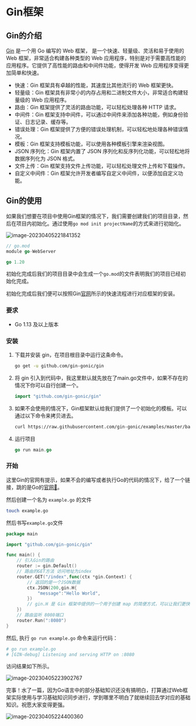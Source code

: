 # Gin框架

## Gin的介绍

[Gin](https://gin-gonic.com/zh-cn/docs/quickstart/) 是一个用 Go 编写的 Web 框架， 是一个快速、轻量级、灵活和易于使用的 Web 框架，非常适合构建各种类型的 Web 应用程序，特别是对于需要高性能的应用程序。它提供了高性能的路由和中间件功能，使得开发 Web 应用程序变得更加简单和快速。

- 快速：Gin 框架具有卓越的性能，其速度比其他流行的 Web 框架更快。
- 轻量级：Gin 框架具有非常小的内存占用和二进制文件大小，非常适合构建轻量级的 Web 应用程序。
- 路由：Gin 框架提供了灵活的路由功能，可以轻松处理各种 HTTP 请求。
- 中间件：Gin 框架支持中间件，可以通过中间件来添加各种功能，例如身份验证、日志记录、缓存等。
- 错误处理：Gin 框架提供了方便的错误处理机制，可以轻松地处理各种错误情况。
- 模板：Gin 框架支持模板功能，可以使用各种模板引擎来渲染视图。
- JSON 序列化：Gin 框架内置了 JSON 序列化和反序列化功能，可以轻松地将数据序列化为 JSON 格式。
- 文件上传：Gin 框架支持文件上传功能，可以轻松处理文件上传和下载操作。
- 自定义中间件：Gin 框架允许开发者编写自定义中间件，以便添加自定义功能。

## Gin的使用

如果我们想要在项目中使用Gin框架的情况下，我们需要创建我们的项目目录，然后在项目内初始化。通过使用`go mod init projectName`的方式来进行初始化。

![image-20230405221841352](https://oss.oh-undefined.com/image-20230405221841352.png)

```go
// go.mod
module go-WebServer

go 1.20
```

初始化完成后我们的项目目录中会生成一个`go.mod`的文件表明我们的项目已经初始化完成。

初始化完成后我们便可以按照Gin[官网](https://gin-gonic.com/zh-cn/docs/quickstart/)所示的快速流程进行对应框架的安装。

### 要求

- Go 1.13 及以上版本

### 安装

1. 下载并安装 gin，在项目根目录中运行这条命令。

   ```sh
   go get -u github.com/gin-gonic/gin
   ```

2. 将 gin 引入到代码中，我这里默认就先放在了main.go文件中，如果不存在的情况下你可以自行创建一个。

   ```go
   import "github.com/gin-gonic/gin"
   ```

3. 如果不会使用的情况下，Gin框架默认给我们提供了一个初始化的模板。可以通过以下命令来拷贝进去。

   ```sh
   curl https://raw.githubusercontent.com/gin-gonic/examples/master/basic/main.go > main.go
   ```

4. 运行项目

   ```go
   go run main.go
   ```

### 开始

这里Gin的官网有提示，如果不会的编写或者执行Go的代码的情况下，给了一个链接，跳的是Go的[官网🤣](https://go.dev/doc/code)。

然后创建一个名为 `example.go` 的文件

```sh
touch example.go
```

然后书写`example.go`文件

```go
package main

import "github.com/gin-gonic/gin"

func main() {
	// 引入Gin的路由
	router := gin.Default()
	// 路由的GET方法 访问地址为index 
	router.GET("/index",func(ctx *gin.Context) {
		// 返回的是一个JSON数据
		ctx.JSON(200,gin.H{
			"message":"Hello World",
		})
		// gin.H 是 Gin 框架中提供的一个用于创建 map 的简便方式，可以让我们更快、更有效地创建 JSON 响应。
	})
	// 路由监听 8080端口
	router.Run(":8080")
}
```

然后, 执行 `go run example.go` 命令来运行代码：

```sh
# go run example.go 
# [GIN-debug] Listening and serving HTTP on :8080
```

访问结果如下所示。

![image-20230405223902767](https://oss.oh-undefined.com/image-20230405223902767.png)

完事！水了一篇，因为Go语言中的部分基础知识还没有搞明白，打算通过Web框架实际使用与学习基础知识同步进行，学到哪里不明白了就继续回去学对应的基础知识。祝愿大家变得更强。

![image-20230405224400360](https://oss.oh-undefined.com/image-20230405224400360.png)
